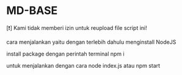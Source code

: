 # MD-BASE

[❗] Kami tidak memberi izin untuk reupload file script ini!

cara menjalankan yaitu dengan terlebih dahulu menginstall NodeJS

install package dengan perintah terminal npm i

untuk menjalankan dengan cara node index.js atau npm start
